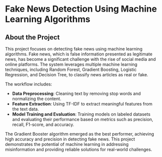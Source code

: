 # Fake News Detection Using Machine Learning Algorithms

## About the Project
This project focuses on detecting fake news using machine learning algorithms. Fake news, which is false information presented as legitimate news, has become a significant challenge with the rise of social media and online platforms. The system leverages multiple machine learning techniques, including Random Forest, Gradient Boosting, Logistic Regression, and Decision Tree, to classify news articles as real or fake.

The workflow includes:
- **Data Preprocessing**: Cleaning text by removing stop words and normalizing the content.
- **Feature Extraction**: Using TF-IDF to extract meaningful features from the text data.
- **Model Training and Evaluation**: Training models on labeled datasets and evaluating their performance based on metrics such as precision, recall, F1-score, and accuracy.

The Gradient Booster algorithm emerged as the best performer, achieving high accuracy and precision in detecting fake news. This project demonstrates the potential of machine learning in addressing misinformation and providing reliable solutions for real-world challenges.

